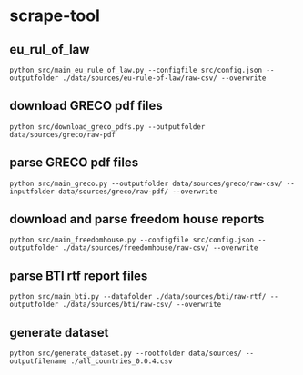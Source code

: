 # scrape-tool
## eu_rul_of_law
```
python src/main_eu_rule_of_law.py --configfile src/config.json --outputfolder ./data/sources/eu-rule-of-law/raw-csv/ --overwrite
```
## download GRECO pdf files
```
python src/download_greco_pdfs.py --outputfolder data/sources/greco/raw-pdf
```
## parse GRECO pdf files
```
python src/main_greco.py --outputfolder data/sources/greco/raw-csv/ --inputfolder data/sources/greco/raw-pdf/ --overwrite
```
## download and parse freedom house reports
```
python src/main_freedomhouse.py --configfile src/config.json --outputfolder ./data/sources/freedomhouse/raw-csv/ --overwrite
```
## parse BTI rtf report files
```
python src/main_bti.py --datafolder ./data/sources/bti/raw-rtf/ --outputfolder ./data/sources/bti/raw-csv/ --overwrite
```
## generate dataset
```
python src/generate_dataset.py --rootfolder data/sources/ --outputfilename ./all_countries_0.0.4.csv
```


